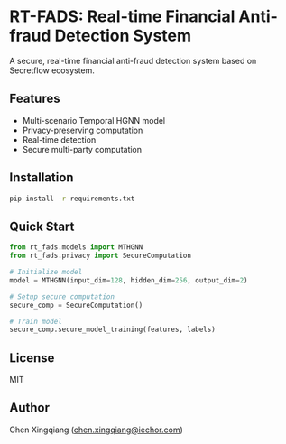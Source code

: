 # RT-FADS: Real-time Financial Anti-fraud Detection System

A secure, real-time financial anti-fraud detection system based on Secretflow ecosystem.

## Features

- Multi-scenario Temporal HGNN model
- Privacy-preserving computation
- Real-time detection
- Secure multi-party computation

## Installation

```bash
pip install -r requirements.txt
```

## Quick Start

```python
from rt_fads.models import MTHGNN
from rt_fads.privacy import SecureComputation

# Initialize model
model = MTHGNN(input_dim=128, hidden_dim=256, output_dim=2)

# Setup secure computation
secure_comp = SecureComputation()

# Train model
secure_comp.secure_model_training(features, labels)
```

##

## License

MIT

## Author

Chen Xingqiang (<chen.xingqiang@iechor.com>)



